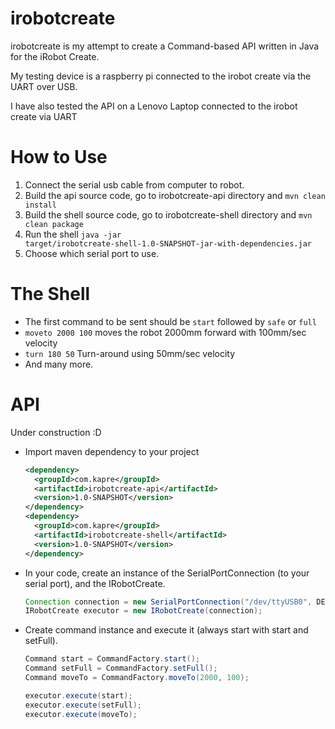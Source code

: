 irobotcreate
============

irobotcreate is my attempt to create a Command-based API written in Java for the iRobot Create.

My testing device is a raspberry pi connected to the irobot create via the UART over USB.

I have also tested the API on a Lenovo Laptop connected to the irobot create via UART

How to Use
==========

1. Connect the serial usb cable from computer to robot.
2. Build the api source code, go to irobotcreate-api directory and <code>mvn clean install</code>
4. Build the shell source code, go to irobotcreate-shell directory and <code>mvn clean package</code>
5. Run the shell <code>java -jar target/irobotcreate-shell-1.0-SNAPSHOT-jar-with-dependencies.jar</code>
6. Choose which serial port to use.

The Shell
=========

* The first command to be sent should be <code>start</code> followed by <code>safe</code> or <code>full</code>
* <code>moveto 2000 100</code> moves the robot 2000mm forward with 100mm/sec velocity
* <code>turn 180 50</code> Turn-around using 50mm/sec velocity
* And many more.

API
===

Under construction :D

* Import maven dependency to your project
  ```xml
  <dependency>
    <groupId>com.kapre</groupId>
    <artifactId>irobotcreate-api</artifactId>
    <version>1.0-SNAPSHOT</version>
  </dependency>
  <dependency>
    <groupId>com.kapre</groupId>
    <artifactId>irobotcreate-shell</artifactId>
    <version>1.0-SNAPSHOT</version>
  </dependency>
  ```

* In your code, create an instance of the SerialPortConnection (to your serial port), and the IRobotCreate.

  ```java
  Connection connection = new SerialPortConnection("/dev/ttyUSB0", DEFAULT_TIMEOUT);
  IRobotCreate executor = new IRobotCreate(connection);
  ```

* Create command instance and execute it (always start with start and setFull).

  ```java
  Command start = CommandFactory.start();
  Command setFull = CommandFactory.setFull();
  Command moveTo = CommandFactory.moveTo(2000, 100);

  executor.execute(start);
  executor.execute(setFull);
  executor.execute(moveTo);
  ```

